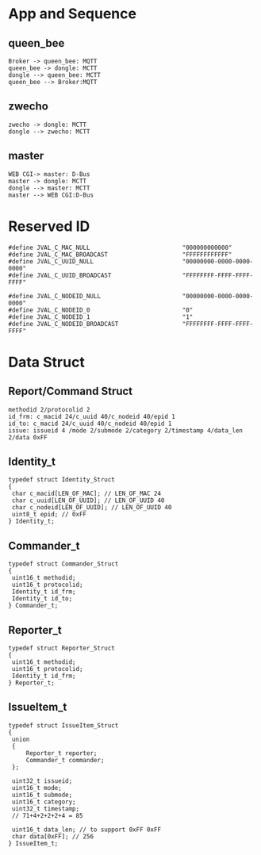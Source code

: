 # App and Sequence
## queen_bee

   ```sequence
   Broker -> queen_bee: MQTT
   queen_bee -> dongle: MCTT
   dongle --> queen_bee: MCTT
   queen_bee --> Broker:MQTT
   ```

## zwecho

   ```sequence
   zwecho -> dongle: MCTT
   dongle --> zwecho: MCTT
   ```

## master

   ```sequence
   WEB CGI-> master: D-Bus
   master -> dongle: MCTT
   dongle --> master: MCTT
   master --> WEB CGI:D-Bus
   ```

# Reserved ID

   ```
#define JVAL_C_MAC_NULL                          "000000000000"
#define JVAL_C_MAC_BROADCAST                     "FFFFFFFFFFFF"
#define JVAL_C_UUID_NULL                         "00000000-0000-0000-0000"
#define JVAL_C_UUID_BROADCAST                    "FFFFFFFF-FFFF-FFFF-FFFF"

#define JVAL_C_NODEID_NULL                       "00000000-0000-0000-0000"
#define JVAL_C_NODEID_0                          "0"
#define JVAL_C_NODEID_1                          "1"
#define JVAL_C_NODEID_BROADCAST                  "FFFFFFFF-FFFF-FFFF-FFFF"
   ```

# Data Struct
## Report/Command Struct
   ```
methodid 2/protocolid 2
id_frm: c_macid 24/c_uuid 40/c_nodeid 40/epid 1
id_to: c_macid 24/c_uuid 40/c_nodeid 40/epid 1
issue: issueid 4 /mode 2/submode 2/category 2/timestamp 4/data_len 2/data 0xFF
   ```

## Identity_t
   ```
typedef struct Identity_Struct
{
	char c_macid[LEN_OF_MAC]; // LEN_OF_MAC 24
	char c_uuid[LEN_OF_UUID]; // LEN_OF_UUID 40
	char c_nodeid[LEN_OF_UUID]; // LEN_OF_UUID 40
	uint8_t epid; // 0xFF
} Identity_t;
   ```

## Commander_t
   ```
typedef struct Commander_Struct
{
	uint16_t methodid;
	uint16_t protocolid;
	Identity_t id_frm;
	Identity_t id_to;
} Commander_t;
   ```

## Reporter_t
   ```
typedef struct Reporter_Struct
{
	uint16_t methodid;
	uint16_t protocolid;
	Identity_t id_frm;
} Reporter_t;
   ```

## IssueItem_t
   ```
typedef struct IssueItem_Struct
{
	union
	{
		Reporter_t reporter;
		Commander_t commander;
	};

	uint32_t issueid;
	uint16_t mode;
	uint16_t submode;
	uint16_t category;
	uint32_t timestamp;
	// 71+4+2+2+2+4 = 85

	uint16_t data_len; // to support 0xFF 0xFF
	char data[0xFF]; // 256
} IssueItem_t;
   ```

